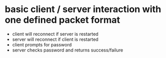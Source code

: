 # basic client / server interaction with one defined packet format
- client will reconnect if server is restarted
- server will reconnect if client is restarted
- client prompts for password
- server checks password and returns success/failure